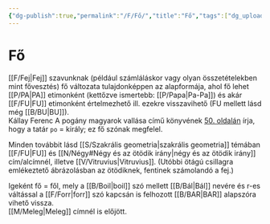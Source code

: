 ```yaml
---
{"dg-publish":true,"permalink":"/F/Fő/","title":"Fő","tags":["dg_uploaded"],"created":"2023-10-26T03:09","updated":"2023-11-08T03:41"}
---
```



# Fő

[[F/Fej\|Fej]] szavunknak (például számláláskor vagy olyan összetételekben mint fővesztés) fő változata tulajdonképpen az alapformája, ahol fő lehet [[P/PA\|PA]] etimonként (kettőzve ismertebb: [[P/Papa\|Pa-Pa]]) és akár [[F/FU\|FU]] etimonként értelmezhető ill. ezekre visszavihető (FU mellett lásd még [[B/BU\|BU]]).  
Kállay Ferenc A pogány magyarok vallása című könyvének [50. oldalán](zotero://open-pdf/library/items/DFI47XPY?page=50&annotation=GZKG3NII) írja, hogy a tatár `po` = király; ez fő szónak megfelel.  

Minden továbbit lásd [[S/Szakrális geometria\|szakrális geometria]] témában [[F/FU\|FU]] és [[N/Négy#Négy és az ötödik irány\|négy és az ötödik irány]] cím/alcímnél, illetve [[V/Vitruvius\|Vitruvius]]. (Utóbbi ötágú csillagra emlékeztető ábrázolásban az ötödiknek, fentinek számolandó a fej.)  

Igeként fő = fől, mely a [[B/Boil\|boil]] szó mellett [[B/Bál\|Bál]] nevére és r-es váltással a [[F/Forr\|forr]] szó kapcsán is felhozott [[B/BAR\|BAR]] alapszóra vihető vissza.  
[[M/Meleg\|Meleg]] címnél is előjött.  
